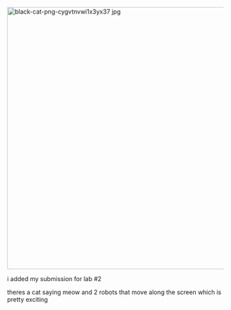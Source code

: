 <img width="900" height="610" alt="black-cat-png-cygvtnvwi1x3yx37 jpg" src="https://github.com/user-attachments/assets/8f79c7b4-771e-419f-8c82-dcb717647e5c" />

i added my submission for lab #2 

theres a cat saying meow and 2 robots that move along the screen which is pretty exciting 
